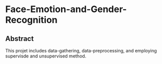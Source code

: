 # Face-Emotion-and-Gender-Recognition

## Abstract

This projet includes data-gathering, data-preprocessing, and employing supervisde and unsupervised method.


